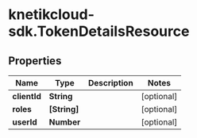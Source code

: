 # knetikcloud-sdk.TokenDetailsResource

## Properties
Name | Type | Description | Notes
------------ | ------------- | ------------- | -------------
**clientId** | **String** |  | [optional] 
**roles** | **[String]** |  | [optional] 
**userId** | **Number** |  | [optional] 


